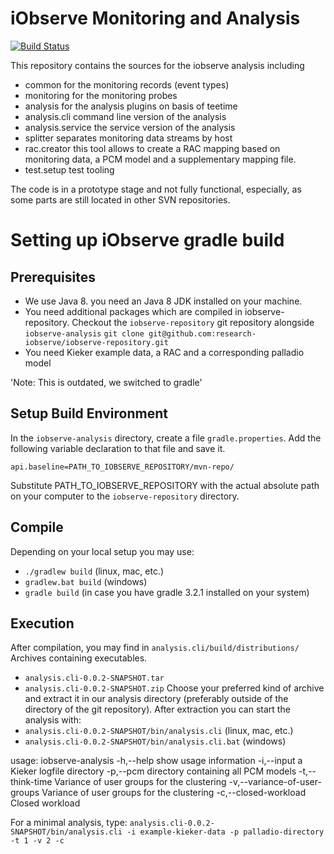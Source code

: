 # iObserve Monitoring and Analysis

<a href="https://travis-ci.org/research-iobserve/iobserve-analysis"><img src="https://travis-ci.org/research-iobserve/iobserve-analysis.svg?branch=master" alt="Build Status"></a>

This repository contains the sources for the iobserve analysis including
- common for the monitoring records (event types)
- monitoring for the monitoring probes
- analysis for the analysis plugins on basis of teetime
- analysis.cli command line version of the analysis
- analysis.service the service version of the analysis
- splitter separates monitoring data streams by host
- rac.creator this tool allows to create a RAC mapping based on
  monitoring data, a PCM model and a supplementary mapping file.
- test.setup test tooling

The code is in a prototype stage and not fully functional, especially, as
some parts are still located in other SVN repositories.

# Setting up iObserve gradle build

## Prerequisites 

- We use Java 8. you need an Java 8 JDK installed on your machine.
- You need additional packages which are compiled in iobserve-repository.
  Checkout the `iobserve-repository` git repository alongside 
  `iobserve-analysis`
  `git clone git@github.com:research-iobserve/iobserve-repository.git`
- You need Kieker example data, a RAC and a corresponding palladio model

'Note: This is outdated, we switched to gradle'

## Setup Build Environment

In the `iobserve-analysis` directory, create a file `gradle.properties`.
Add the following variable declaration to that file and save it.

`api.baseline=PATH_TO_IOBSERVE_REPOSITORY/mvn-repo/`

Substitute PATH_TO_IOBSERVE_REPOSITORY with the actual absolute path on
your computer to the `iobserve-repository` directory.

## Compile

Depending on your local setup you may use:
- `./gradlew build`  (linux, mac, etc.)
- `gradlew.bat build` (windows)
- `gradle build` (in case you have gradle 3.2.1 installed on your system)

## Execution

After compilation, you may find in `analysis.cli/build/distributions/`
Archives containing executables.
- `analysis.cli-0.0.2-SNAPSHOT.tar`
- `analysis.cli-0.0.2-SNAPSHOT.zip`
Choose your preferred kind of archive and extract it in our analysis
directory (preferably outside of the directory of the git repository).
After extraction you can start the analysis with:
- `analysis.cli-0.0.2-SNAPSHOT/bin/analysis.cli`  (linux, mac, etc.)
- `analysis.cli-0.0.2-SNAPSHOT/bin/analysis.cli.bat` (windows)

usage: iobserve-analysis
 -h,--help                            show usage information
 -i,--input <arg>                     a Kieker logfile directory
 -p,--pcm <arg>                       directory containing all PCM models
 -t,--think-time <arg>                Variance of user groups for the
                                      clustering
 -v,--variance-of-user-groups <arg>   Variance of user groups for the
                                      clustering
 -c,--closed-workload                 Closed workload

For a minimal analysis, type:
`analysis.cli-0.0.2-SNAPSHOT/bin/analysis.cli -i example-kieker-data -p palladio-directory -t 1 -v 2 -c`








